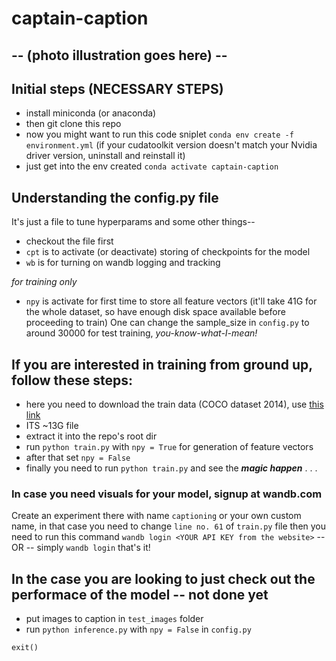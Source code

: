 # captain-caption

-- (photo illustration goes here) --
---

## Initial steps (NECESSARY STEPS)

- install miniconda (or anaconda)
- then git clone this repo
- now you might want to run this code sniplet `conda env create -f environment.yml` (if your cudatoolkit version doesn't match your Nvidia driver version, uninstall and reinstall it)
- just get into the env created `conda activate captain-caption`


## Understanding the config.py file

It's just a file to tune hyperparams and some other things--
- checkout the file first
- `cpt` is to activate (or deactivate) storing of checkpoints for the model
- `wb` is for turning on wandb logging and tracking

*for training only*
- `npy` is activate for first time to store all feature vectors (it'll take 41G for the whole dataset, so have enough disk space available before proceeding to train)
One can change the sample_size in `config.py` to around 30000 for test training, *you-know-what-I-mean!*


## If you are interested in training from ground up, follow these steps:
- here you need to download the train data (COCO dataset 2014), use [this link](http://images.cocodataset.org/zips/train2014.zip)
- ITS ~13G file
- extract it into the repo's root dir
- run `python train.py` with `npy = True` for generation of feature vectors
- after that set `npy = False`
- finally you need to run `python train.py` and see the ***magic happen*** . . .

### In case you need visuals for your model, signup at wandb.com
Create an experiment there with name `captioning` or your own custom name, in that case you need to change `line no. 61` of `train.py` file
then you need to run this command
`wandb login <YOUR API KEY from the website>`
-- OR -- simply `wandb login`
that's it!



## In the case you are looking to just check out the performace of the model -- not done yet
- put images to caption in `test_images` folder
- run `python inference.py` with `npy = False` in `config.py`

`exit()`
